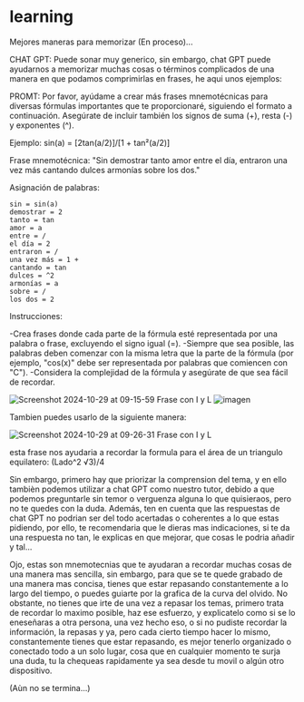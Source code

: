 # learning
Mejores maneras para memorizar (En proceso)...

CHAT GPT:
Puede sonar muy generico, sin embargo, chat GPT puede ayudarnos a memorizar muchas cosas o términos complicados de una manera en que podamos comprimirlas en frases, he aqui unos ejemplos:


PROMT:
Por favor, ayúdame a crear más frases mnemotécnicas para diversas fórmulas importantes que te proporcionaré, siguiendo el formato a continuación. Asegúrate de incluir también los signos de suma (+), resta (-) y exponentes (^).

Ejemplo:
sin(a) = [2tan(a/2)]/[1 + tan²(a/2)]

Frase mnemotécnica:
"Sin demostrar tanto amor entre el día, entraron una vez más cantando dulces armonías sobre los dos."

Asignación de palabras:

    sin = sin(a)
    demostrar = 2
    tanto = tan
    amor = a
    entre = /
    el día = 2
    entraron = /
    una vez más = 1 +
    cantando = tan
    dulces = ^2
    armonías = a
    sobre = /
    los dos = 2

Instrucciones:

-Crea frases donde cada parte de la fórmula esté representada por una palabra o frase, excluyendo el signo igual (=).
-Siempre que sea posible, las palabras deben comenzar con la misma letra que la parte de la fórmula (por ejemplo, "cos(x)" debe ser representada por palabras que comiencen con "C").
-Considera la complejidad de la fórmula y asegúrate de que sea fácil de recordar.

![Screenshot 2024-10-29 at 09-15-59 Frase con I y L](https://github.com/user-attachments/assets/d185f389-3538-4a41-89ae-04a070d3df27)
![imagen](https://github.com/user-attachments/assets/91ff3fd6-83fe-4cb6-b867-94b9b66df510)

Tambien puedes usarlo de la siguiente manera:

![Screenshot 2024-10-29 at 09-26-31 Frase con I y L](https://github.com/user-attachments/assets/35ff8d02-0f58-4451-b5e6-9c864824eaa9)

esta frase nos ayudaria a recordar la formula para el área de un triangulo equilatero: (Lado^2 √3)/4

Sin embargo, primero hay que priorizar la comprension del tema, y en ello tambièn podemos utilizar a chat GPT como nuestro tutor, debido a que podemos preguntarle sin temor o verguenza alguna lo que quisieraos, pero no te quedes con la duda. Además, ten en cuenta que las respuestas de chat GPT no podrian ser del todo acertadas o coherentes a lo que estas pidiendo, por ello, te recomendaria que le dieras mas indicaciones, si te da una respuesta no tan, le explicas en que mejorar, que cosas le podria añadir y tal...

Ojo, estas son mnemotecnias que te ayudaran a recordar muchas cosas de una manera mas sencilla, sin embargo, para que se te quede grabado de una manera mas concisa, tienes que estar repasando constantemente a lo largo del tiempo, o puedes guiarte por la grafica de la curva del olvido. No obstante, no tienes que irte de una vez a repasar los temas, primero trata de recordar lo maximo posible, haz ese esfuerzo, y explicatelo como si se lo eneseñaras a otra persona, una vez hecho eso, o si no pudiste recordar la información, la repasas y ya, pero cada cierto tiempo hacer lo mismo, constantemente tienes que estar repasando, es mejor tenerlo organizado o conectado todo a un solo lugar, cosa que en cualquier momento te surja una duda, tu la chequeas rapidamente ya sea desde tu movil o algún otro dispositivo.


(Aùn no se termina...)
